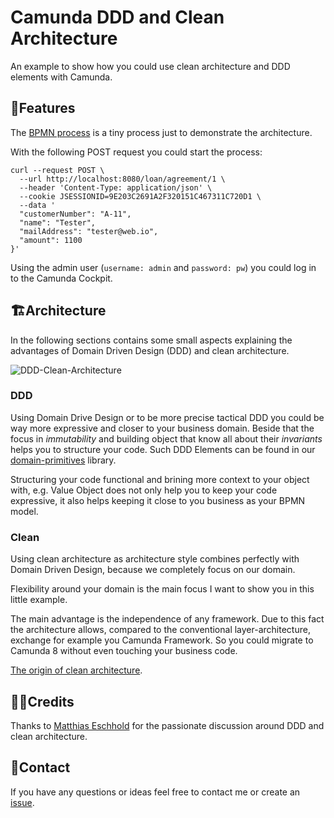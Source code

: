 # Camunda DDD and Clean Architecture

An example to show how you could use clean architecture and DDD elements with Camunda.

## 🚀Features

The [BPMN process](./assets/loan_agreement.png) is a tiny process just to demonstrate the architecture.

With the following POST request you could start the process:

```curl
curl --request POST \
  --url http://localhost:8080/loan/agreement/1 \
  --header 'Content-Type: application/json' \
  --cookie JSESSIONID=9E203C2691A2F320151C467311C720D1 \
  --data '
  "customerNumber": "A-11",
  "name": "Tester",
  "mailAddress": "tester@web.io",
  "amount": 1100
}'
```

Using the admin user (`username: admin` and `password: pw`) you could log in to the Camunda Cockpit.

## 🏗Architecture

In the following sections contains some small aspects explaining the advantages of Domain Driven Design (DDD) and clean architecture.

![DDD-Clean-Architecture](./assets/camunda-ddd-and-clean-architecture.png)

### DDD

Using Domain Drive Design or to be more precise tactical DDD you could be way more expressive and closer to your business domain. Beside that the focus in *immutability* and building object that know all about their *invariants* helps you to structure your code. Such DDD Elements can be found in our [domain-primitives](https://github.com/domain-primitives/domain-primitives-java) library.

Structuring your code functional and brining more context to your object with, e.g. Value Object does not only help you to keep your code expressive, it also helps keeping it close to you business as your BPMN model.

### Clean

Using clean architecture as architecture style combines perfectly with Domain Driven Design, because we completely focus on our domain.

Flexibility around your domain is the main focus I want to show you in this little example. 

The main advantage is the independence of any framework. Due to this fact the architecture allows, compared to the conventional layer-architecture, exchange for example you Camunda Framework. So you could migrate to Camunda 8 without even touching your business code.

[The origin of clean architecture](https://blog.cleancoder.com/uncle-bob/2012/08/13/the-clean-architecture.html).

## 🙏🏼Credits

Thanks to [Matthias Eschhold](https://github.com/MatthiasEschhold) for the passionate discussion around DDD and clean architecture.

## 📨Contact

If you have any questions or ideas feel free to contact me or create an [issue](https://github.com/lwluc/camunda-ddd-and-clean-architecture/issues).